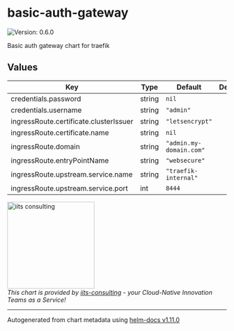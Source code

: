 # basic-auth-gateway

![Version: 0.6.0](https://img.shields.io/badge/Version-0.6.0-informational?style=flat-square)

Basic auth gateway chart for traefik

## Values

| Key | Type | Default | Description |
|-----|------|---------|-------------|
| credentials.password | string | `nil` |  |
| credentials.username | string | `"admin"` |  |
| ingressRoute.certificate.clusterIssuer | string | `"letsencrypt"` |  |
| ingressRoute.certificate.name | string | `nil` |  |
| ingressRoute.domain | string | `"admin.my-domain.com"` |  |
| ingressRoute.entryPointName | string | `"websecure"` |  |
| ingressRoute.upstream.service.name | string | `"traefik-internal"` |  |
| ingressRoute.upstream.service.port | int | `8444` |  |

<img src="https://iits-consulting.de/wp-content/uploads/2021/08/iits-logo-2021-red-square-xl.png"
alt="iits consulting" id="logo" width="200" height="200">
<br>
*This chart is provided by [iits-consulting](https://iits-consulting.de/) - your Cloud-Native Innovation Teams as a Service!*

----------------------------------------------
Autogenerated from chart metadata using [helm-docs v1.11.0](https://github.com/norwoodj/helm-docs/releases/v1.11.0)
